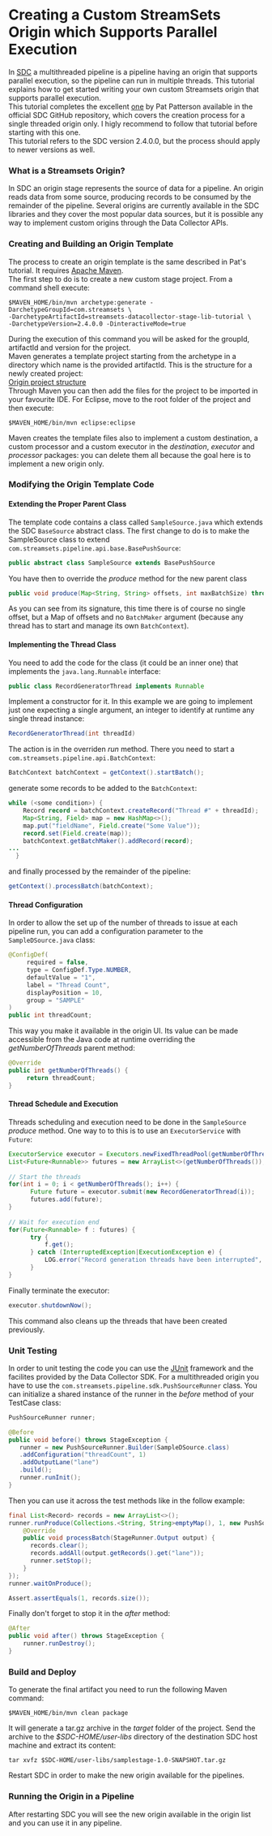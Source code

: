 Creating a Custom StreamSets Origin which Supports Parallel Execution
===================================

In [SDC](https://streamsets.com/products/sdc/) a multithreaded pipeline is a pipeline having an origin that supports parallel execution, so the pipeline can run in multiple threads. This tutorial explains how to get started writing your own custom Streamsets origin that supports parallel execution.  
This tutorial completes the excellent [one](https://github.com/streamsets/tutorials/tree/master/tutorial-origin) by Pat Patterson available in the official SDC GitHub repository, which covers the creation process for a single threaded origin only. I higly recommend to follow that tutorial before starting with this one.  
This tutorial refers to the SDC version 2.4.0.0, but the process should apply to newer versions as well.  
### What is a Streamsets Origin?
In SDC an origin stage represents the source of data for a pipeline. An origin reads data from some source, producing records to be consumed by the remainder of the pipeline. Several origins are currently available in the SDC libraries and they cover the most popular data sources, but it is possible any way to implement custom origins through the Data Collector APIs.  
### Creating and Building an Origin Template  
The process to create an origin template is the same described in Pat's tutorial. It requires [Apache Maven](https://maven.apache.org/).  
The first step to do is to create a new custom stage project. From a command shell execute:  
  
```    
$MAVEN_HOME/bin/mvn archetype:generate -DarchetypeGroupId=com.streamsets \
-DarchetypeArtifactId=streamsets-datacollector-stage-lib-tutorial \
-DarchetypeVersion=2.4.0.0 -DinteractiveMode=true  
```  
  
During the execution of this command you will be asked for the groupId, artifactId and version for the project.  
Maven generates a template project starting from the archetype in a directory which name is the provided artifactId. This is the structure for a newly created project:  
[Origin project structure](https://github.com/streamsets/tutorials/blob/master/tutorial-origin/image_1.png)  
Through Maven you can then add the files for the project to be imported in your favourite IDE. For Eclipse, move to the root folder of the project and then execute:  
  
```  
$MAVEN_HOME/bin/mvn eclipse:eclipse  
```  
Maven creates the template files also to implement a custom destination, a custom processor and a custom executor in the *destination*, *executor* and *processor* packages: you can delete them all because the goal here is to implement a new origin only.  
### Modifying the Origin Template Code
#### Extending the Proper Parent Class
The template code contains a class called ```SampleSource.java``` which extends the SDC ```BaseSource``` abstract class. The first change to do is to make the SampleSource class to extend ```com.streamsets.pipeline.api.base.BasePushSource```:  

```java  
public abstract class SampleSource extends BasePushSource   
```  
You have then to override the *produce* method for the new parent class  

```java
public void produce(Map<String, String> offsets, int maxBatchSize) throws StageException  
```  
As you can see from its signature, this time there is of course no single offset, but a Map of offsets and no ```BatchMaker``` argument (because any thread has to start and manage its own ```BatchContext```).  
#### Implementing the Thread Class
You need to add the code for the class (it could be an inner one) that implements the ```java.lang.Runnable``` interface:  

```java  
public class RecordGeneratorThread implements Runnable
```  
Implement a constructor for it. In this example we are going to implement just one expecting a single argument, an integer to identify  at runtime any single thread instance:  

```java
RecordGeneratorThread(int threadId)
```
The action is in the overriden *run* method. There you need to start a  ```com.streamsets.pipeline.api.BatchContext```:  

```java
BatchContext batchContext = getContext().startBatch();
```
generate some records to be added to the ```BatchContext```:  

```java  
while (<some condition>) {
    Record record = batchContext.createRecord("Thread #" + threadId);
    Map<String, Field> map = new HashMap<>();
    map.put("fieldName", Field.create("Some Value"));
    record.set(Field.create(map));
    batchContext.getBatchMaker().addRecord(record);
...
  }
```
and finally processed by the remainder of the pipeline:  

```java
getContext().processBatch(batchContext);
```
#### Thread Configuration
In order to allow the set up of the number of threads to issue at each pipeline run, you can add a configuration parameter to the ```SampleDSource.java``` class:  

```java
@ConfigDef(
     required = false,
     type = ConfigDef.Type.NUMBER,
     defaultValue = "1",
     label = "Thread Count",
     displayPosition = 10,
     group = "SAMPLE"
)
public int threadCount;
```
This way you make it available in the origin UI. Its value can be made accessible from the Java code at runtime overriding the *getNumberOfThreads* parent method:  

```java
@Override
public int getNumberOfThreads() {
     return threadCount;
}
```
#### Thread Schedule and Execution 
Threads scheduling and execution need to be done in the ```SampleSource``` *produce* method. One way to to this is to use an ```ExecutorService``` with ```Future```:  

```java
ExecutorService executor = Executors.newFixedThreadPool(getNumberOfThreads()); 
List<Future<Runnable>> futures = new ArrayList<>(getNumberOfThreads());
        
// Start the threads
for(int i = 0; i < getNumberOfThreads(); i++) {
      Future future = executor.submit(new RecordGeneratorThread(i));
      futures.add(future);
}
        
// Wait for execution end
for(Future<Runnable> f : futures) {
      try {
          f.get();
      } catch (InterruptedException|ExecutionException e) {
          LOG.error("Record generation threads have been interrupted", e.getMessage());
      }
}
```
Finally terminate the executor:  

```java
executor.shutdownNow();
```
This command also cleans up the threads that have been created previously.  
### Unit Testing
In order to unit testing the code you can use the [JUnit](http://junit.org/junit4/) framework and the facilites provided by the Data Collector SDK. For a multithreaded origin you have to use the ```com.streamsets.pipeline.sdk.PushSourceRunner``` class. You can initialize a shared instance of the runner in the *before* method of your TestCase class:  

```java
PushSourceRunner runner;

@Before
public void before() throws StageException {
   runner = new PushSourceRunner.Builder(SampleDSource.class)
   .addConfiguration("threadCount", 1)
   .addOutputLane("lane")
   .build();
   runner.runInit();  
}
```
Then you can use it across the test methods like in the follow example:  

```java
final List<Record> records = new ArrayList<>();
runner.runProduce(Collections.<String, String>emptyMap(), 1, new PushSourceRunner.Callback() {
	@Override
	public void processBatch(StageRunner.Output output) {
	  records.clear();
	  records.addAll(output.getRecords().get("lane"));
	  runner.setStop();
	}
});
runner.waitOnProduce();

Assert.assertEquals(1, records.size());
```
Finally don't forget to stop it in the *after* method:  

```java
@After
public void after() throws StageException {
    runner.runDestroy();
}
```  
### Build and Deploy  
To generate the final artifact you need to run the following Maven command:  

```
$MAVEN_HOME/bin/mvn clean package
```  
It will generate a tar.gz archive in the *target* folder of the project. Send the archive to the *$SDC-HOME/user-libs* directory of the destination SDC host machine and extract its content:  

```
tar xvfz $SDC-HOME/user-libs/samplestage-1.0-SNAPSHOT.tar.gz
```
Restart SDC in order to make the new origin available for the pipelines.   
### Running the Origin in a Pipeline  
After restarting SDC you will see the new origin available in the origin list and you can use it in any pipeline.   
